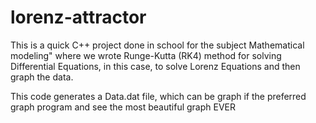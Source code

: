 # lorenz-attractor
This is a quick C++ project done in school for the subject Mathematical modeling" where we wrote Runge-Kutta (RK4) method for solving Differential Equations, in this case, to solve Lorenz Equations and then graph the data.

This code generates a Data.dat file, which can be graph if the preferred graph program and see the most beautiful graph EVER
